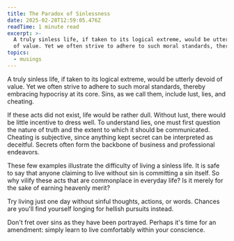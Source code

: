 ```yaml
---
title: The Paradox of Sinlessness
date: 2025-02-28T12:59:05.476Z
readTime: 1 minute read
excerpt: >-
  A truly sinless life, if taken to its logical extreme, would be utterly devoid
  of value. Yet we often strive to adhere to such moral standards, thereb...
topics:
  - musings
---
```

A truly sinless life, if taken to its logical extreme, would be utterly devoid of value. Yet we often strive to adhere to such moral standards, thereby embracing hypocrisy at its core. Sins, as we call them, include lust, lies, and cheating.
 
 If these acts did not exist, life would be rather dull. Without lust, there would be little incentive to dress well. To understand lies, one must first question the nature of truth and the extent to which it should be communicated. Cheating is subjective, since anything kept secret can be interpreted as deceitful. Secrets often form the backbone of business and professional endeavors.
 
 These few examples illustrate the difficulty of living a sinless life. It is safe to say that anyone claiming to live without sin is committing a sin itself. So why vilify these acts that are commonplace in everyday life? Is it merely for the sake of earning heavenly merit?
 
 Try living just one day without sinful thoughts, actions, or words. Chances are you'll find yourself longing for hellish pursuits instead.
 
 Don't fret over sins as they have been portrayed.
 Perhaps it's time for an amendment: simply learn to live comfortably within your conscience.
